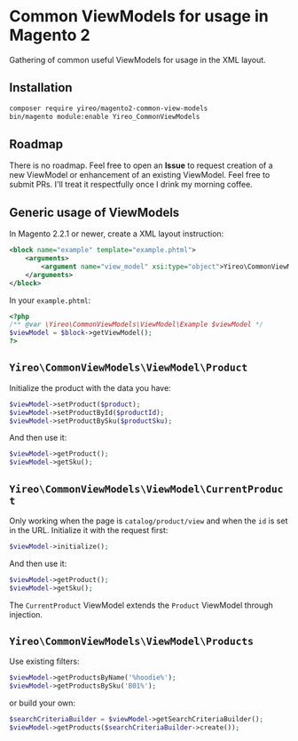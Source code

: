 # Common ViewModels for usage in Magento 2
Gathering of common useful ViewModels for usage in the XML layout.

## Installation
```bash
composer require yireo/magento2-common-view-models
bin/magento module:enable Yireo_CommonViewModels
```

## Roadmap
There is no roadmap. Feel free to open an **Issue** to request creation of a new ViewModel or enhancement of an existing ViewModel. Feel free to submit PRs. I'll treat it respectfully once I drink my morning coffee.

## Generic usage of ViewModels
In Magento 2.2.1 or newer, create a XML layout instruction:
```xml
<block name="example" template="example.phtml">
    <arguments>
        <argument name="view_model" xsi:type="object">Yireo\CommonViewModels\ViewModel\Example</argument>        
    </arguments>
</block>
```

In your `example.phtml`:
```php
<?php
/** @var \Yireo\CommonViewModels\ViewModel\Example $viewModel */
$viewModel = $block->getViewModel();
?>
```

## `Yireo\CommonViewModels\ViewModel\Product`
Initialize the product with the data you have:
```php
$viewModel->setProduct($product);
$viewModel->setProductById($productId);
$viewModel->setProductBySku($productSku);
```
And then use it:
```php
$viewModel->getProduct();
$viewModel->getSku();
```

## `Yireo\CommonViewModels\ViewModel\CurrentProduct`
Only working when the page is `catalog/product/view` and when the `id` is set in the URL. Initialize it with the request first:
```php
$viewModel->initialize();
```

And then use it:
```php
$viewModel->getProduct();
$viewModel->getSku();
```

The `CurrentProduct` ViewModel extends the `Product` ViewModel through injection.

## `Yireo\CommonViewModels\ViewModel\Products`
Use existing filters:
```php
$viewModel->getProductsByName('%hoodie%');
$viewModel->getProductsBySku('B01%');
```
or build your own:
```php
$searchCriteriaBuilder = $viewModel->getSearchCriteriaBuilder();
$viewModel->getProducts($searchCriteriaBuilder->create());

```